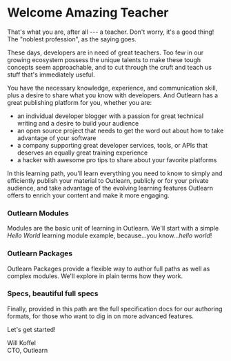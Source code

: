 # Welcome Amazing Teacher

That's what you are, after all --- a teacher.  Don't worry, it's a good thing!  The "noblest profession", as the saying goes.

These days, developers are in need of great teachers.  Too few in our growing ecosystem possess the unique talents to make these tough concepts seem approachable, and to cut through the cruft and teach us stuff that's immediately useful.

You have the necessary knowledge, experience, and communication skill, plus a desire to share what you know with developers.  And Outlearn has a great publishing platform for you, whether you are:

* an individual developer blogger with a passion for great technical writing and a desire to build your audience
* an open source project that needs to get the word out about how to take advantage of your software
* a company supporting great developer services, tools, or APIs that deserves an equally great training experience
* a hacker with awesome pro tips to share about your favorite platforms

In this learning path, you'll learn everything you need to know to simply and efficiently publish your material to Outlearn, publicly or for your private audience, and take advantage of the evolving learning features Outlearn offers to enrich your content and make it more engaging.

### Outlearn Modules

Modules are the basic unit of learning in Outlearn. We'll start with a simple _Hello World_ learning module example, because...you know..._hello world_!

### Outlearn Packages

Outlearn Packages provide a flexible way to author full paths as well as complex modules.  We'll explore in plain terms how they work.

### Specs, beautiful full specs

Finally, provided in this path are the full specification docs for our authoring formats, for those who want to dig in on more advanced features.

Let's get started!

Will Koffel<br/>
CTO, Outlearn
